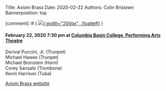 Title: Axiom Brass
Date: 2020-02-22
Authors: Colin Brislawn
Bannerposition: top

[comment]: # ( [![ ]({filename}/images/2017-2018/aeolus-quartet-400.jpg){:width="200px", .floatleft}]({filename}./AeolusQuartet.md) )

#### February 22, 2020 7:30 pm at [Columbia Basin College, Performing Arts Theatre](https://goo.gl/maps/BZDawJuNMRM2)

Dorival Puccini, Jr. (Trunpet) <br>
Michael Hawes (Trunpet) <br>
Michael Bronstein (Horn) <br>
Corey Sansalo (Trombone) <br>
Kevin Harrison (Tuba)

[Axiom Brass website](http://www.axiombrass.com)
